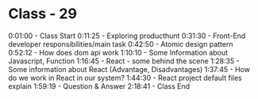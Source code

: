 # Class - 29

0:01:00 - Class Start
0:11:25 - Exploring producthunt
0:31:30 - Front-End developer responsibilities/main task
0:42:50 - Atomic design pattern
0:52:12 - How does dom api work
1:10:10 - Some Information about Javascript, Function
1:16:45 - React - some behind the scene
1:28:35 - Some information about React (Advantage, Disadvantages)
1:37:45 - How do we work in React in our system?
1:44:30 - React project default files explain
1:59:19 - Question & Answer
2:18:41 - Class End
